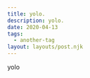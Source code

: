 ```yaml
---
title: yolo.
description: yolo.
date: 2020-04-13
tags:
  - another-tag
layout: layouts/post.njk
---
```


yolo
